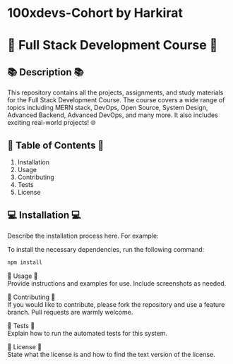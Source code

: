 # 100xdevs-Cohort by Harkirat
# 🚀 Full Stack Development Course 🚀

## 📚 Description 📚

This repository contains all the projects, assignments, and study materials for the Full Stack Development Course. The course covers a wide range of topics including MERN stack, DevOps, Open Source, System Design, Advanced Backend, Advanced DevOps, and many more. It also includes exciting real-world projects! 🌐

## 📖 Table of Contents 📖

1. Installation
2. Usage
3. Contributing
4. Tests
5. License

## 💻 Installation 💻

Describe the installation process here. For example:

To install the necessary dependencies, run the following command:

```markdown
npm install
```
🎯 Usage 🎯<br>
Provide instructions and examples for use. Include screenshots as needed.

🤝 Contributing 🤝<br>
If you would like to contribute, please fork the repository and use a feature branch. Pull requests are warmly welcome.

🧪 Tests 🧪<br>
Explain how to run the automated tests for this system.

📜 License 📜<br>
State what the license is and how to find the text version of the license.
